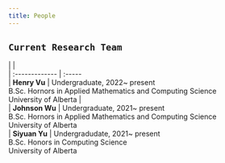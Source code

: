 ```yaml
---
title: People
---
```


[comment]: # (## <span style="color:#452325"> PEOPLE </span>)

<style>
table {
    background-color: #fff1e5;
    box-shadow: 0px 0px 0px inset;
    }
table thead th { 
  /*border-bottom: 0px solid #fff1e5; */
  /*background-color: #fff1e5;*/
}
th{
    display: none;
}
th, td { 
  padding: 0px;
  padding-right: 10px; 
  padding-top: 10px;
  padding-left: 10px; 
  padding-bottom: 20px;
  width: auto;
  vertical-align: top;
  border: 6px solid #fff1e5;
}
tr:hover {background-color: #F2DFCE;}
</style>


## `Current Research Team`

|                       |                                  
| :-------------        | :-----  
| **Henry Vu**     | Undergraduate, 2022~ present <br> B.Sc. Hornors in Applied Mathematics and Computing Science <br> University of Alberta                |  
| **Johnson Wu**        | Undergraduate, 2021~ present <br> B.Sc. Hornors in Applied Mathematics and Computing Science <br> University of Alberta  
| **Siyuan Yu**         | Undergradudate, 2021~ present <br> B.Sc. Honors in Computing Science <br> University of Alberta
 

